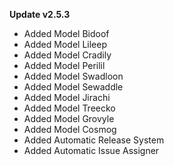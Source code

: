 **Update v2.5.3**

- Added Model Bidoof
- Added Model Lileep
- Added Model Cradily
- Added Model Perilil
- Added Model Swadloon
- Added Model Sewaddle
- Added Model Jirachi
- Added Model Treecko
- Added Model Grovyle
- Added Model Cosmog
- Added Automatic Release System
- Added Automatic Issue Assigner